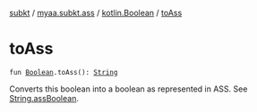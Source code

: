[subkt](../../index.md) / [myaa.subkt.ass](../index.md) / [kotlin.Boolean](index.md) / [toAss](./to-ass.md)

# toAss

`fun `[`Boolean`](https://kotlinlang.org/api/latest/jvm/stdlib/kotlin/-boolean/index.html)`.toAss(): `[`String`](https://kotlinlang.org/api/latest/jvm/stdlib/kotlin/-string/index.html)

Converts this boolean into a boolean as represented in ASS.
See [String.assBoolean](../kotlin.-string/ass-boolean.md).

